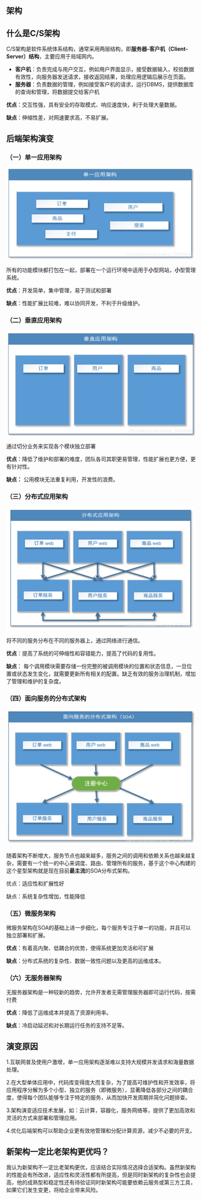 ## 架构

## 什么是C/S架构

C/S架构是软件系统体系结构，通常采用两层结构，即**服务器-客户机（Client-Server）结构**，主要应用于局域网内。 

- **客户机**：负责完成与用户交互，例如用户界面显示，接受数据输入，校验数据有效性，向服务器发送请求，接收返回结果，处理应用逻辑后展示在页面。
- **服务器**：负责数据的管理，例如接受客户机的请求，运行DBMS，提供数据库的查询和管理，将数据提交给客户机

**优点**：交互性强，具有安全的存取模式、响应速度快，利于处理大量数据。

**缺点**：伸缩性差，对网速要求高，不易扩展。

## 后端架构演变

### （一）单一应用架构

![](https://github.com/StrayPumpkin/img/blob/main/4cb7407caf611f41f9cd1eb313db9809.png?raw=true)

所有的功能模块都打包在一起，部署在一个运行环境中适用于**小**型网站，**小**型管理系统。

**优点**：开发简单，集中管理，易于测试和部署

**缺点**：性能扩展比较难，难以协同开发，不利于升级维护。

### （二）垂直应用架构

![](https://github.com/StrayPumpkin/img/blob/main/9f55633fef09ee8f30256a8a9bae915a.png?raw=true)

通过切分业务来实现各个模块独立部署

**优点**：降低了维护和部署的难度，团队各司其职更易管理，性能扩展也更方便，更有针对性。

**缺点：** 公用模块无法重复利用，开发性的浪费。

### （三）分布式应用架构

![](https://raw.githubusercontent.com/StrayPumpkin/img/refs/heads/main/bc91de0d445247b33f0236b969b50707.png)

将不同的服务分布在不同的服务器上，通过网络进行通信。

**优点**：提高了系统的可伸缩性和容错能力，提高了代码的复用性。

**缺点**：  每个调用模块需要存储一份完整的被调用模块的位置和状态信息，一旦位置或状态发生变化，就需要更新所有相关的配置。缺乏有效的服务治理机制，增加了管理和维护的复杂度。

### （四）面向服务的分布式架构

![](https://github.com/StrayPumpkin/img/blob/main/87d8d08214af755922e4b990b8221625.png?raw=true)

随着架构不断增大，服务节点也越来越多，服务之间的调用和依赖关系也越来越复杂，需要有一个统一的中心来调度、路由、管理所有的服务，基于这个中心构建的这个星型架构就是现在目前**最主流**的SOA分布式架构。

优点：适应性和扩展性好

缺点：系统复杂性增加，性能降低

### （五）微服务架构

微服务架构在SOA的基础上进一步细化，每个服务专注于单一的功能，并且可以独立部署和扩展。

**优点**：有着高内聚、低耦合的优势，使得系统更加灵活和可扩展

**缺点**：分布式系统的复杂性、数据一致性问题以及更高的运维成本。

### （六）无服务器架构

无服务器架构是一种较新的趋势，允许开发者无需管理服务器即可运行代码，按需付费

**优点**：降低了运维成本并提高了资源利用率。

**缺点**：冷启动延迟和对长期运行任务的支持不足等。

## 演变原因

1.互联网普及使用户激增，单一应用架构逐渐难以支持大规模并发请求和海量数据处理。

2.在大型单体应用中，代码库变得庞大而复杂，为了提高可维护性和开发效率，将应用程序分解为多个小型、独立的服务（即微服务），显著降低各部分之间的耦合度，使得每个团队能够专注于特定的服务，从而加快开发周期并简化问题排查。

3.架构演变适应技术发展，如：云计算，容器化，服务网络等，提供了更加高效和灵活的方式来部署和管理应用。

4.优化后端架构可以帮助企业更有效地管理和分配计算资源，减少不必要的开支。

## 新架构一定比老架构更优吗？

​		我认为新架构不一定比老架构更优，应该结合实际情况选择合适架构。虽然新架构的性能会有所改进，适应性和灵活性都有所提高，但是同时新架构的复杂性也会提高，他的成熟型和稳定性还有待验证同时新架构可能要依赖云服务或第三方工具，如果它们发生变更，将给企业带来风险。